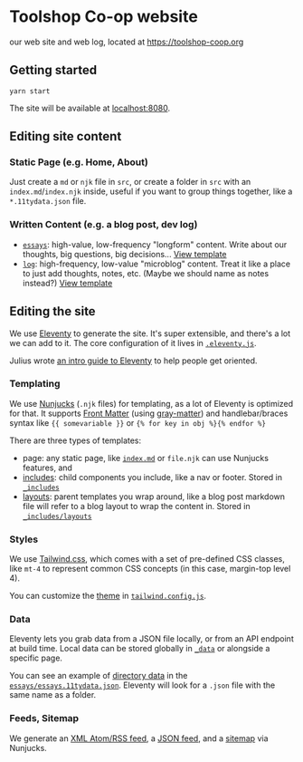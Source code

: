 # Toolshop Co-op website
our web site and web log, located at https://toolshop-coop.org

## Getting started
```
yarn start
```
The site will be available at [localhost:8080](localhost:8080).

## Editing site content
### Static Page (e.g. Home, About)
Just create a `md` or `njk` file in `src`, or create a folder in `src` with an `index.md`/`index.njk` inside, useful if you want to group things together, like a `*.11tydata.json` file.

### Written Content (e.g. a blog post, dev log)
- [`essays`](src/essays): high-value, low-frequency "longform" content. Write about our thoughts, big questions, big decisions... [View template](src/essays/_template)
- [`log`](src/logs): high-frequency, low-value "microblog" content. Treat it like a place to just add thoughts, notes, etc. (Maybe we should name as notes instead?) [View template](src/logs/_template)

## Editing the site
We use [Eleventy](https://www.11ty.dev/docs/) to generate the site. It's super extensible, and there's a lot we can add to it. The core configuration of it lives in [`.eleventy.js`](.eleventy.js).

Julius wrote [an intro guide to Eleventy](https://www.notion.so/How-the-heck-do-I-use-Eleventy-The-intro-guide-I-wish-I-had-ef349def783247dca7f65e33b780288e) to help people get oriented.

### Templating
We use [Nunjucks](https://mozilla.github.io/nunjucks/) (`.njk` files) for templating, as a lot of Eleventy is optimized for that. It supports [Front Matter](https://jekyllrb.com/docs/front-matter/) (using [gray-matter](https://github.com/jonschlinkert/gray-matter)) and handlebar/braces syntax like `{{ somevariable }}` or `{% for key in obj %}{% endfor %}`

There are three types of templates:
- page: any static page, like [`index.md`](src/index.md) or `file.njk` can use Nunjucks features, and
- [includes](src/_includes): child components you include, like a nav or footer. Stored in [`_includes`](src/_includes)
- [layouts](src/_includes/layouts): parent templates you wrap around, like a blog post markdown file will refer to a blog layout to wrap the content in. Stored in [`_includes/layouts`](src/_includes/layouts)

### Styles
We use [Tailwind.css](https://tailwindcss.com/docs/), which comes with a set of pre-defined CSS classes, like `mt-4` to represent common CSS concepts (in this case, margin-top level 4).

You can customize the [theme](https://tailwindcss.com/docs/theme) in [`tailwind.config.js`](tailwind.config.js).

### Data
Eleventy lets you grab data from a JSON file locally, or from an API endpoint at build time. Local data can be stored globally in [`_data`](src/_data) or alongside a specific page.

You can see an example of [directory data](https://www.11ty.dev/docs/data-template-dir/) in the [`essays/essays.11tydata.json`](src/essays/essays.11tydata.json). Eleventy will look for a `.json` file with the same name as a folder.

### Feeds, Sitemap
We generate an [XML Atom/RSS feed](src/feeds/feed.njk), a [JSON feed](src/feeds/json.njk), and a [sitemap](src/sitemap.xml.njk) via Nunjucks.